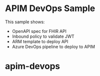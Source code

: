# APIM DevOps Sample

This sample shows:
- OpenAPI spec for FHIR API
- Inbound policy to validate JWT
- ARM template to deploy API
- Azure DevOps pipeline to deploy to APIM
# apim-devops
